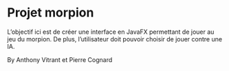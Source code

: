 # Projet morpion
L’objectif ici est de créer une interface en JavaFX permettant de jouer au jeu du morpion. De plus, l’utilisateur doit pouvoir choisir de jouer contre une IA.

By Anthony Vitrant et Pierre Cognard
